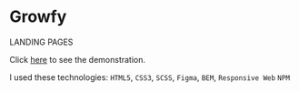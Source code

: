 # Growfy

LANDING PAGES

Click [here](https://yaroslav-radchuk.github.io/growfy-site/) to see the demonstration.

I used these technologies: `HTML5`, `CSS3`, `SCSS`, `Figma`, `BEM`, `Responsive Web` `NPM`
